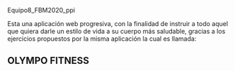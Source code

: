 
 Equipo8_FBM2020_ppi

 Esta una aplicación web progresiva, con la finalidad de instruir a todo aquel que quiera darle un estilo de vida a su cuerpo más saludable, gracias a los ejercicios propuestos por la misma aplicación la cual es llamada:

## OLYMPO FITNESS
